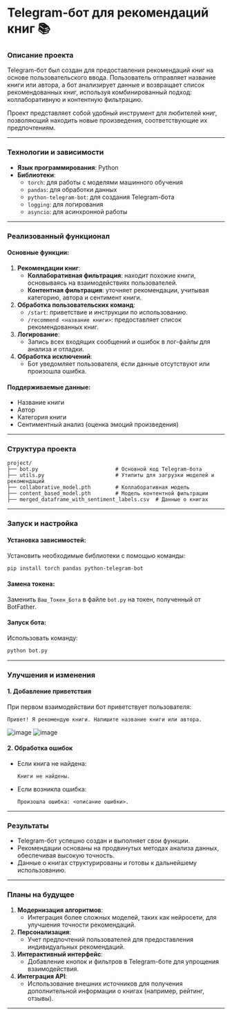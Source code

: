 # Telegram-бот для рекомендаций книг 📚

### Описание проекта  
Telegram-бот был создан для предоставления рекомендаций книг на основе пользовательского ввода. Пользователь отправляет название книги или автора, а бот анализирует данные и возвращает список рекомендованных книг, используя комбинированный подход: коллаборативную и контентную фильтрацию.  

Проект представляет собой удобный инструмент для любителей книг, позволяющий находить новые произведения, соответствующие их предпочтениям.  

---

### Технологии и зависимости  
- **Язык программирования**: Python  
- **Библиотеки**:  
  - `torch`: для работы с моделями машинного обучения  
  - `pandas`: для обработки данных  
  - `python-telegram-bot`: для создания Telegram-бота  
  - `logging`: для логирования  
  - `asyncio`: для асинхронной работы  

---

### Реализованный функционал  

#### Основные функции:  
1. **Рекомендации книг**:  
   - **Коллаборативная фильтрация**: находит похожие книги, основываясь на взаимодействиях пользователей.  
   - **Контентная фильтрация**: уточняет рекомендации, учитывая категорию, автора и сентимент книги.  
2. **Обработка пользовательских команд**:  
   - `/start`: приветствие и инструкции по использованию.  
   - `/recommend <название книги>`: предоставляет список рекомендованных книг.  
3. **Логирование**:  
   - Запись всех входящих сообщений и ошибок в лог-файлы для анализа и отладки.  
4. **Обработка исключений**:  
   - Бот уведомляет пользователя, если данные отсутствуют или произошла ошибка.  

#### Поддерживаемые данные:  
- Название книги  
- Автор  
- Категория книги  
- Сентиментный анализ (оценка эмоций произведения)  

---

### Структура проекта  

```
project/
├── bot.py                         # Основной код Telegram-бота
├── utils.py                       # Утилиты для загрузки моделей и рекомендаций
├── collaborative_model.pth        # Коллаборативная модель
├── content_based_model.pth        # Модель контентной фильтрации
├── merged_dataframe_with_sentiment_labels.csv  # Данные о книгах
```  

---

### Запуск и настройка  

#### Установка зависимостей:  
Установить необходимые библиотеки с помощью команды:  
```bash
pip install torch pandas python-telegram-bot
```  

#### Замена токена:  
Заменить `Ваш_Токен_Бота` в файле `bot.py` на токен, полученный от BotFather.  

#### Запуск бота:  
Использовать команду:  
```bash
python bot.py
```  

---


### Улучшения и изменения  

#### 1. Добавление приветствия  
При первом взаимодействии бот приветствует пользователя:  
```
Привет! Я рекомендую книги. Напишите название книги или автора.
```  
![image](https://github.com/user-attachments/assets/0290df26-0198-4634-a184-b89f3c3171e9)
![image](https://github.com/user-attachments/assets/ca163612-c278-434c-b16c-927a2ac8a0b7)


#### 2. Обработка ошибок  
- Если книга не найдена:  
  ```
  Книги не найдены.
  ```  
- Если возникла ошибка:  
  ```
  Произошла ошибка: <описание ошибки>.
  ```  



---

### Результаты  

- Telegram-бот успешно создан и выполняет свои функции.  
- Рекомендации основаны на продвинутых методах анализа данных, обеспечивая высокую точность.  
- Данные о книгах структурированы и готовы к дальнейшему использованию.  

---

### Планы на будущее  

1. **Модернизация алгоритмов**:  
   - Интеграция более сложных моделей, таких как нейросети, для улучшения точности рекомендаций.  
2. **Персонализация**:  
   - Учет предпочтений пользователей для предоставления индивидуальных рекомендаций.  
3. **Интерактивный интерфейс**:  
   - Добавление кнопок и фильтров в Telegram-боте для упрощения взаимодействия.  
4. **Интеграция API**:  
   - Использование внешних источников для получения дополнительной информации о книгах (например, рейтинг, отзывы).  

--- 

